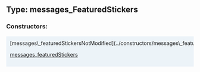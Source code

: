 ## Type: messages\_FeaturedStickers  

### Constructors:

<style>
.container {
    width: auto;
    overflow-x: auto;
    white-space: nowrap;
    background: #ecf3f8;
    padding: 10px;
}
</style>
<div class="container">
[messages\_featuredStickersNotModified](../constructors/messages\_featuredStickersNotModified.md)  

[messages\_featuredStickers](../constructors/messages\_featuredStickers.md)  

</div>